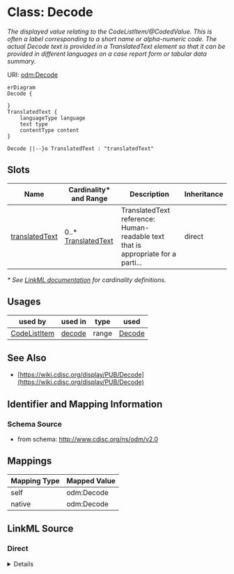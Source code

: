 # Class: Decode

_The displayed value relating to the CodeListItem/@CodedValue. This is often a label corresponding to a short name or alpha-numeric code. The actual Decode text is provided in a TranslatedText element so that it can be provided in different languages on a case report form or tabular data summary._




URI: [odm:Decode](http://www.cdisc.org/ns/odm/v2.0/Decode)


```mermaid
erDiagram
Decode {

}
TranslatedText {
    languageType language  
    text type  
    contentType content  
}

Decode ||--}o TranslatedText : "translatedText"

```



<!-- no inheritance hierarchy -->


## Slots

| Name | Cardinality* and Range | Description | Inheritance |
| ---  | --- | --- | --- |
| [translatedText](translatedText.md) | 0..* <br/> [TranslatedText](TranslatedText.md) | TranslatedText reference: Human-readable text that is appropriate for a parti... | direct |

_* See [LinkML documentation](https://linkml.io/linkml/schemas/slots.html#slot-cardinality) for cardinality definitions._




## Usages

| used by | used in | type | used |
| ---  | --- | --- | --- |
| [CodeListItem](CodeListItem.md) | [decode](decode.md) | range | [Decode](Decode.md) |






## See Also

* [https://wiki.cdisc.org/display/PUB/Decode](https://wiki.cdisc.org/display/PUB/Decode)

## Identifier and Mapping Information







### Schema Source


* from schema: http://www.cdisc.org/ns/odm/v2.0





## Mappings

| Mapping Type | Mapped Value |
| ---  | ---  |
| self | odm:Decode |
| native | odm:Decode |





## LinkML Source

<!-- TODO: investigate https://stackoverflow.com/questions/37606292/how-to-create-tabbed-code-blocks-in-mkdocs-or-sphinx -->

### Direct

<details>
```yaml
name: Decode
description: The displayed value relating to the CodeListItem/@CodedValue. This is
  often a label corresponding to a short name or alpha-numeric code. The actual Decode
  text is provided in a TranslatedText element so that it can be provided in different
  languages on a case report form or tabular data summary.
from_schema: http://www.cdisc.org/ns/odm/v2.0
see_also:
- https://wiki.cdisc.org/display/PUB/Decode
rank: 1000
slots:
- translatedText
slot_usage:
  translatedText:
    name: translatedText
    multivalued: true
    domain_of:
    - Description
    - Question
    - Definition
    - Prompt
    - CRFCompletionInstructions
    - ImplementationNotes
    - CDISCNotes
    - ErrorMessage
    - Decode
    - Comment
    range: TranslatedText
    inlined: true
    inlined_as_list: true
class_uri: odm:Decode

```
</details>

### Induced

<details>
```yaml
name: Decode
description: The displayed value relating to the CodeListItem/@CodedValue. This is
  often a label corresponding to a short name or alpha-numeric code. The actual Decode
  text is provided in a TranslatedText element so that it can be provided in different
  languages on a case report form or tabular data summary.
from_schema: http://www.cdisc.org/ns/odm/v2.0
see_also:
- https://wiki.cdisc.org/display/PUB/Decode
rank: 1000
slot_usage:
  translatedText:
    name: translatedText
    multivalued: true
    domain_of:
    - Description
    - Question
    - Definition
    - Prompt
    - CRFCompletionInstructions
    - ImplementationNotes
    - CDISCNotes
    - ErrorMessage
    - Decode
    - Comment
    range: TranslatedText
    inlined: true
    inlined_as_list: true
attributes:
  translatedText:
    name: translatedText
    description: 'TranslatedText reference: Human-readable text that is appropriate
      for a particular language. TranslatedText elements typically occur in a series,
      presenting a set of alternative textual renditions for different languages and
      types.'
    from_schema: http://www.cdisc.org/ns/odm/v2.0
    rank: 1000
    multivalued: true
    identifier: false
    alias: translatedText
    owner: Decode
    domain_of:
    - Description
    - Question
    - Definition
    - Prompt
    - CRFCompletionInstructions
    - ImplementationNotes
    - CDISCNotes
    - ErrorMessage
    - Decode
    - Comment
    range: TranslatedText
    inlined: true
    inlined_as_list: true
class_uri: odm:Decode

```
</details>
